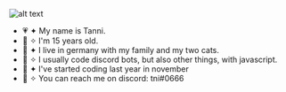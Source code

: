 ![alt text](https://i.postimg.cc/bwLWbgP3/gaile.png)
- 💗 ✦ My name is Tanni.
- 🍥 ✧ I'm 15 years old.
- 💌 ✦ I live in germany with my family and my two cats.
- 💞️ ✧ I usually code discord bots, but also other things, with javascript.
- 🎀 ✦ I've started coding last year in november
- 🍧 ✧ You can reach me on discord: tni#0666


<!---
twanni/twanni is a ✨ special ✨ repository because its `README.md` (this file) appears on your GitHub profile.
You can click the Preview link to take a look at your changes.
--->
